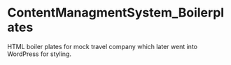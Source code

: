 # ContentManagmentSystem_Boilerplates
HTML boiler plates for mock travel company which later went into WordPress for styling. 
